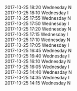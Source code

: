 2017-10-25 18:20 Wednesday  N  
2017-10-25 18:10 Wednesday  I  
2017-10-25 17:55 Wednesday  N  
2017-10-25 17:50 Wednesday  I  
2017-10-25 17:20 Wednesday  N  
2017-10-25 17:15 Wednesday  I  
2017-10-25 17:10 Wednesday  N  
2017-10-25 17:05 Wednesday  I  
2017-10-25 16:45 Wednesday  N  
2017-10-25 16:40 Wednesday  I  
2017-10-25 16:10 Wednesday  N  
2017-10-25 16:05 Wednesday  I  
2017-10-25 14:40 Wednesday  N  
2017-10-25 14:35 Wednesday  I  
2017-10-25 14:15 Wednesday  N  

